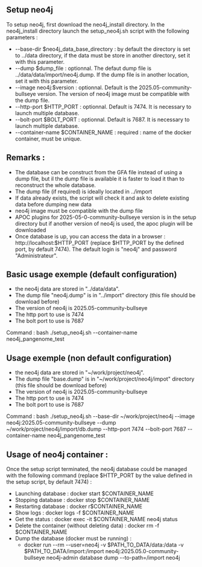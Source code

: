 Setup neo4j
---------
To setup neo4j, first download the neo4j_install directory. In the neo4j_install directory launch the setup_neo4j.sh script with the following parameters :
* --base-dir $neo4j_data_base_directory : by default the directory is set to ../data directory, if the data must be store in another directory, set it with this parameter.
* --dump $dump_file : optionnal. The defaut dump file is ../data/data/import/neo4j.dump. If the dump file is in another location, set it with this parameter.
* --image neo4j:$version : optionnal. Default is the 2025.05-community-bullseye version. The version of neo4j image must be compatible with the dump file.
* --http-port $HTTP_PORT : optionnal. Default is 7474. It is necessary to launch multiple database.
* --bolt-port $BOLT_PORT : optionnal. Default is 7687. It is necessary to launch multiple database.
* --container-name $CONTAINER_NAME : required : name of the docker container, must be unique.

Remarks :
---------
* The database can be construct from the GFA file instead of using a dump file, but il the dump file is available it is faster to load it than to reconstruct the whole database.
* The dump file (if required) is ideally located in ../import
* If data already exists, the script will check it and ask to delete existing data before dumping new data
* neo4j image must be compatible with the dump file
* APOC plugins for 2025-05-0-community-bullseye version is in the setup directory but if another version of neo4j is used, the apoc plugin will be downloaded
* Once database is up, you can access the data in a browser : http://localhost:$HTTP_PORT (replace $HTTP_PORT by the defined port, by default 7474). The default login is "neo4j" and password "Administrateur".

Basic usage exemple (default configuration)
---------
* the neo4j data are stored in "../data/data". 
* The dump file "neo4j.dump" is in "../import" directory (this file should be download before)
* The version of neo4j is 2025.05-community-bullseye
* The http port to use is 7474
* The bolt port to use is 7687

Command :
bash ./setup_neo4j.sh --container-name neo4j_pangenome_test


Usage exemple (non default configuration)
---------
* the neo4j data are stored in "~/work/project/neo4j". 
* The dump file "base.dump" is in "~/work/project/neo4j/impot" directory (this file should be download before)
* The version of neo4j is 2025.05-community-bullseye
* The http port to use is 7474
* The bolt port to use is 7687

Command :
bash ./setup_neo4j.sh --base-dir \~/work/project/neo4j --image neo4j:2025.05-community-bullseye --dump \~/work/project/neo4j/import/db.dump  --http-port 7474 --bolt-port 7687 --container-name neo4j_pangenome_test

Usage of neo4j container :
---------

Once the setup script terminated, the neo4j database could be managed with the following command (replace $HTTP_PORT by the value defined in the setup script, by default 7474) :
* Launching database : docker start $CONTAINER_NAME 
* Stopping database : docker stop $CONTAINER_NAME
* Restarting database : docker r$CONTAINER_NAME 
* Show logs : docker logs -f $CONTAINER_NAME
* Get the status : docker exec -it $CONTAINER_NAME neo4j status
* Delete the container (without deleting data) : docker rm -f $CONTAINER_NAME
* Dump the database (docker must be running) :
	- docker run --rm --user=neo4j -v $PATH_TO_DATA/data:/data -v $PATH_TO_DATA/import:/import neo4j:2025.05.0-community-bullseye  neo4j-admin database dump --to-path=/import neo4j

